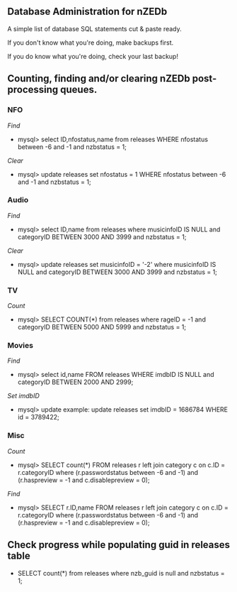 ## Database Administration for nZEDb

A simple list of database SQL statements cut & paste ready.

If you don't know what you're doing, make backups first.

If you do know what you're doing, check your last backup!



## Counting, finding and/or clearing nZEDb post-processing queues.

### NFO
_Find_
* mysql> select ID,nfostatus,name from releases WHERE nfostatus between -6 and -1 and nzbstatus = 1;
 
_Clear_
* mysql> update releases set nfostatus = 1 WHERE nfostatus between -6 and -1 and nzbstatus = 1;

### Audio
_Find_
* mysql> select ID,name from releases where musicinfoID IS NULL and categoryID BETWEEN 3000 AND 3999 and nzbstatus = 1;

_Clear_
* mysql> update releases set musicinfoID = '-2' where musicinfoID IS NULL and categoryID BETWEEN 3000 AND 3999 and nzbstatus = 1;

### TV
_Count_
* mysql> SELECT COUNT(*) from releases where rageID = -1 and categoryID BETWEEN 5000 AND 5999 and nzbstatus = 1;

### Movies
_Find_
* mysql> select id,name FROM releases WHERE imdbID IS NULL and categoryID BETWEEN 2000 AND 2999;

_Set imdbID_
* mysql> update example: update releases set imdbID = 1686784 WHERE id = 3789422; 

### Misc
_Count_
* mysql> SELECT count(*) FROM releases r left join category c on c.ID = r.categoryID where (r.passwordstatus between -6 and -1) and (r.haspreview = -1 and c.disablepreview = 0);

_Find_
* mysql> SELECT r.ID,name FROM releases r left join category c on c.ID = r.categoryID where (r.passwordstatus between -6 and -1) and (r.haspreview = -1 and c.disablepreview = 0);





## Check progress while populating guid in releases table
* SELECT count(*) from releases where nzb_guid is null and nzbstatus = 1;